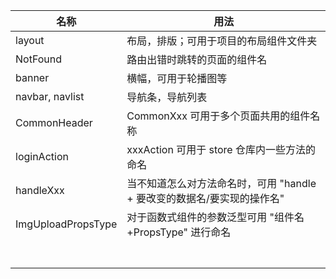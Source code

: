 | 名称               | 用法                                                         |
| ------------------ | ------------------------------------------------------------ |
| layout             | 布局，排版；可用于项目的布局组件文件夹                       |
| NotFound           | 路由出错时跳转的页面的组件名                                 |
| banner             | 横幅，可用于轮播图等                                         |
| navbar, navlist    | 导航条，导航列表                                             |
| CommonHeader       | CommonXxx 可用于多个页面共用的组件名称                       |
| loginAction        | xxxAction 可用于 store 仓库内一些方法的命名                  |
| handleXxx          | 当不知道怎么对方法命名时，可用 "handle + 要改变的数据名/要实现的操作名" |
| ImgUploadPropsType | 对于函数式组件的参数泛型可用 "组件名+PropsType" 进行命名     |
|                    |                                                              |
|                    |                                                              |
|                    |                                                              |
|                    |                                                              |
|                    |                                                              |
|                    |                                                              |
|                    |                                                              |

